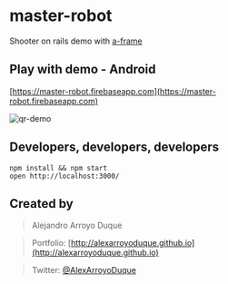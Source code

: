 # master-robot

Shooter on rails demo with [a-frame](https://aframe.io/)

## Play with demo - Android

[https://master-robot.firebaseapp.com](https://master-robot.firebaseapp.com)

![qr-demo](https://github.com/alexarroyoduque/master-robot/assets/qr-demo.jpg)


## Developers, developers, developers

    npm install && npm start
    open http://localhost:3000/


## Created by

> Alejandro Arroyo Duque

> Portfolio: [http://alexarroyoduque.github.io](http://alexarroyoduque.github.io)

> Twitter: [@AlexArroyoDuque](https://twitter.com/AlexArroyoDuque)

